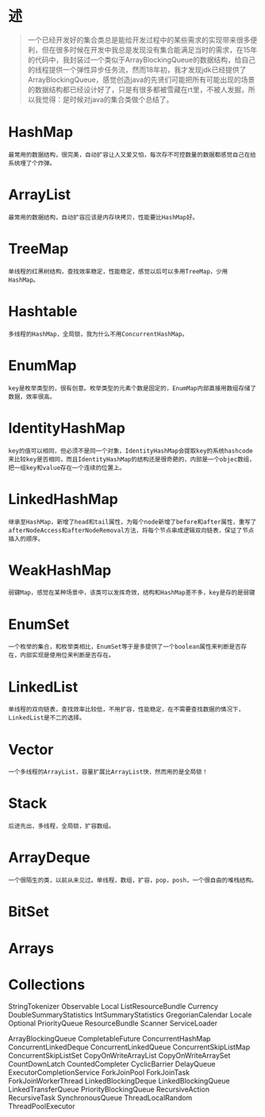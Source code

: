 # 述
> 一个已经开发好的集合类总是能给开发过程中的某些需求的实现带来很多便利，但在很多时候在开发中我总是发现没有集合能满足当时的需求，在15年的代码中，我封装过一个类似于ArrayBlockingQueue的数据结构，给自己的线程提供一个弹性异步任务流，然而18年初，我才发现jdk已经提供了ArrayBlockingQueue，感觉创造java的先贤们可能把所有可能出现的场景的数据结构都已经设计好了，只是有很多都被雪藏在rt里，不被人发掘，所以我觉得：是时候对java的集合类做个总结了。

# HashMap
    最常用的数据结构，很完美，自动扩容让人又爱又怕，每次存不可控数量的数据都感觉自己在给系统埋了个炸弹。
# ArrayList
    最常用的数据结构，自动扩容应该是内存块拷贝，性能要比HashMap好。
# TreeMap
    单线程的红黑树结构，查找效率稳定，性能稳定，感觉以后可以多用TreeMap，少用HashMap。
# Hashtable
    多线程的HashMap，全局锁，我为什么不用ConcurrentHashMap。
# EnumMap
    key是枚举类型的，很有创意。枚举类型的元素个数是固定的，EnumMap内部直接用数组存储了数据，效率很高。
# IdentityHashMap
    key的值可以相同，但必须不是同一个对象，IdentityHashMap会提取key的系统hashcode来比较key是否相同，而且IdentityHashMap的结构还是很奇葩的，内部是一个objec数组，把一组key和value存在一个连续的位置上。
# LinkedHashMap
    继承至HashMap，新增了head和tail属性，为每个node新增了before和after属性，重写了afterNodeAccess和afterNodeRemoval方法，将每个节点串成逻辑双向链表，保证了节点插入的顺序。
# WeakHashMap
    弱键Map，感觉在某种场景中，该类可以发挥奇效，结构和HashMap差不多，key是存的是弱键
# EnumSet
    一个枚举的集合，和枚举类相比，EnumSet等于是多提供了一个boolean属性来判断是否存在，内部实现是使用位来判断是否存在。
# LinkedList
    单线程的双向链表，查找效率比较低，不用扩容，性能稳定，在不需要查找数据的情况下，LinkedList是不二的选择。
# Vector
    一个多线程的ArrayList，容量扩展比ArrayList快，然而用的是全局锁！
# Stack
    后进先出，多线程，全局锁，扩容数组。
# ArrayDeque
    一个很陌生的类，以前从未见过。单线程，数组，扩容，pop，posh，一个很自由的堆栈结构。
# BitSet

# Arrays

# Collections

StringTokenizer
Observable
Local
ListResourceBundle
Currency
DoubleSummaryStatistics
IntSummaryStatistics
GregorianCalendar
Locale
Optional
PriorityQueue
ResourceBundle
Scanner
ServiceLoader


ArrayBlockingQueue
CompletableFuture
ConcurrentHashMap
ConcurrentLinkedDeque
ConcurrentLinkedQueue
ConcurrentSkipListMap
ConcurrentSkipListSet
CopyOnWriteArrayList
CopyOnWriteArraySet
CountDownLatch
CountedCompleter
CyclicBarrier
DelayQueue
ExecutorCompletionService
ForkJoinPool
ForkJoinTask
ForkJoinWorkerThread
LinkedBlockingDeque
LinkedBlockingQueue
LinkedTransferQueue
PriorityBlockingQueue
RecursiveAction
RecursiveTask
SynchronousQueue
ThreadLocalRandom
ThreadPoolExecutor

